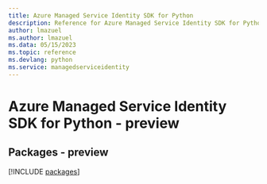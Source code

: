 ```yaml
---
title: Azure Managed Service Identity SDK for Python
description: Reference for Azure Managed Service Identity SDK for Python
author: lmazuel
ms.author: lmazuel
ms.data: 05/15/2023
ms.topic: reference
ms.devlang: python
ms.service: managedserviceidentity
---
```

# Azure Managed Service Identity SDK for Python - preview
## Packages - preview
[!INCLUDE [packages](managed-service-identity-index.md)]